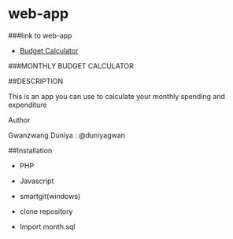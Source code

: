 web-app
=======
###link to web-app
- [Budget Calculator](http://invis.io/CB441OJZ)


 ###MONTHLY BUDGET CALCULATOR


 ##DESCRIPTION

 This is an app you can use to calculate your monthly spending and expenditure


 Author


 Gwanzwang Duniya : @duniyagwan



 ##Installation


 - PHP

 - Javascript

 - smartgit(windows)

 - clone repository

 - Import month.sql 